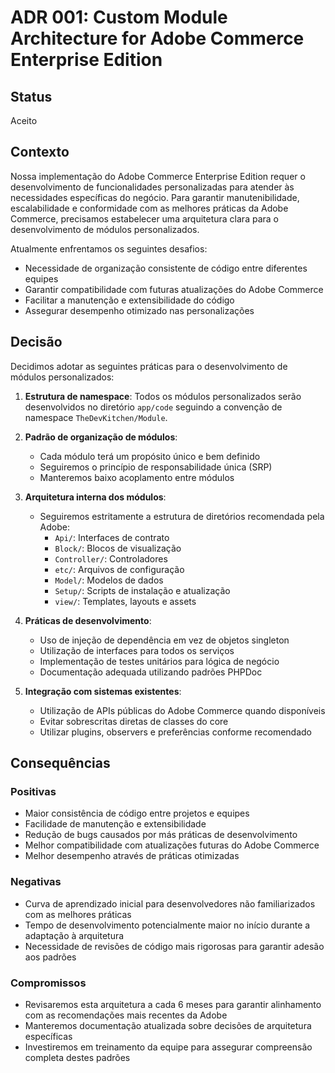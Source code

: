 # ADR 001: Custom Module Architecture for Adobe Commerce Enterprise Edition

## Status
Aceito

## Contexto
Nossa implementação do Adobe Commerce Enterprise Edition requer o desenvolvimento de funcionalidades personalizadas para atender às necessidades específicas do negócio. Para garantir manutenibilidade, escalabilidade e conformidade com as melhores práticas da Adobe Commerce, precisamos estabelecer uma arquitetura clara para o desenvolvimento de módulos personalizados.

Atualmente enfrentamos os seguintes desafios:
- Necessidade de organização consistente de código entre diferentes equipes
- Garantir compatibilidade com futuras atualizações do Adobe Commerce
- Facilitar a manutenção e extensibilidade do código
- Assegurar desempenho otimizado nas personalizações

## Decisão
Decidimos adotar as seguintes práticas para o desenvolvimento de módulos personalizados:

1. **Estrutura de namespace**: Todos os módulos personalizados serão desenvolvidos no diretório `app/code` seguindo a convenção de namespace `TheDevKitchen/Module`.

2. **Padrão de organização de módulos**:
   - Cada módulo terá um propósito único e bem definido
   - Seguiremos o princípio de responsabilidade única (SRP)
   - Manteremos baixo acoplamento entre módulos

3. **Arquitetura interna dos módulos**:
   - Seguiremos estritamente a estrutura de diretórios recomendada pela Adobe:
     - `Api/`: Interfaces de contrato
     - `Block/`: Blocos de visualização
     - `Controller/`: Controladores
     - `etc/`: Arquivos de configuração
     - `Model/`: Modelos de dados
     - `Setup/`: Scripts de instalação e atualização
     - `view/`: Templates, layouts e assets

4. **Práticas de desenvolvimento**:
   - Uso de injeção de dependência em vez de objetos singleton
   - Utilização de interfaces para todos os serviços
   - Implementação de testes unitários para lógica de negócio
   - Documentação adequada utilizando padrões PHPDoc

5. **Integração com sistemas existentes**:
   - Utilização de APIs públicas do Adobe Commerce quando disponíveis
   - Evitar sobrescritas diretas de classes do core
   - Utilizar plugins, observers e preferências conforme recomendado

## Consequências
### Positivas
- Maior consistência de código entre projetos e equipes
- Facilidade de manutenção e extensibilidade
- Redução de bugs causados por más práticas de desenvolvimento
- Melhor compatibilidade com atualizações futuras do Adobe Commerce
- Melhor desempenho através de práticas otimizadas

### Negativas
- Curva de aprendizado inicial para desenvolvedores não familiarizados com as melhores práticas
- Tempo de desenvolvimento potencialmente maior no início durante a adaptação à arquitetura
- Necessidade de revisões de código mais rigorosas para garantir adesão aos padrões

### Compromissos
- Revisaremos esta arquitetura a cada 6 meses para garantir alinhamento com as recomendações mais recentes da Adobe
- Manteremos documentação atualizada sobre decisões de arquitetura específicas
- Investiremos em treinamento da equipe para assegurar compreensão completa destes padrões